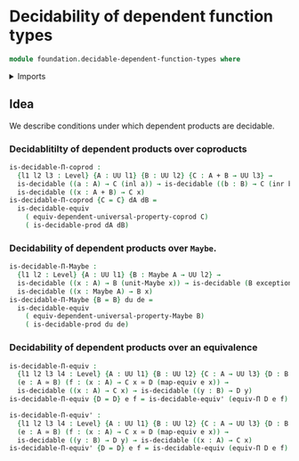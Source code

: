 # Decidability of dependent function types

```agda
module foundation.decidable-dependent-function-types where
```

<details><summary>Imports</summary>

```agda
open import foundation.decidable-types
open import foundation.functoriality-dependent-function-types
open import foundation.maybe
open import foundation.universal-property-coproduct-types
open import foundation.universal-property-maybe

open import foundation-core.coproduct-types
open import foundation-core.equivalences
open import foundation-core.universe-levels
```

</details>

## Idea

We describe conditions under which dependent products are decidable.

### Decidablitilty of dependent products over coproducts

```agda
is-decidable-Π-coprod :
  {l1 l2 l3 : Level} {A : UU l1} {B : UU l2} {C : A + B → UU l3} →
  is-decidable ((a : A) → C (inl a)) → is-decidable ((b : B) → C (inr b)) →
  is-decidable ((x : A + B) → C x)
is-decidable-Π-coprod {C = C} dA dB =
  is-decidable-equiv
    ( equiv-dependent-universal-property-coprod C)
    ( is-decidable-prod dA dB)
```

### Decidability of dependent products over `Maybe`.

```agda
is-decidable-Π-Maybe :
  {l1 l2 : Level} {A : UU l1} {B : Maybe A → UU l2} →
  is-decidable ((x : A) → B (unit-Maybe x)) → is-decidable (B exception-Maybe) →
  is-decidable ((x : Maybe A) → B x)
is-decidable-Π-Maybe {B = B} du de =
  is-decidable-equiv
    ( equiv-dependent-universal-property-Maybe B)
    ( is-decidable-prod du de)
```

### Decidability of dependent products over an equivalence

```agda
is-decidable-Π-equiv :
  {l1 l2 l3 l4 : Level} {A : UU l1} {B : UU l2} {C : A → UU l3} {D : B → UU l4}
  (e : A ≃ B) (f : (x : A) → C x ≃ D (map-equiv e x)) →
  is-decidable ((x : A) → C x) → is-decidable ((y : B) → D y)
is-decidable-Π-equiv {D = D} e f = is-decidable-equiv' (equiv-Π D e f)

is-decidable-Π-equiv' :
  {l1 l2 l3 l4 : Level} {A : UU l1} {B : UU l2} {C : A → UU l3} {D : B → UU l4}
  (e : A ≃ B) (f : (x : A) → C x ≃ D (map-equiv e x)) →
  is-decidable ((y : B) → D y) → is-decidable ((x : A) → C x)
is-decidable-Π-equiv' {D = D} e f = is-decidable-equiv (equiv-Π D e f)
```
